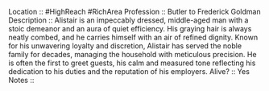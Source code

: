 Location :: #HighReach #RichArea
Profession :: Butler to Frederick Goldman
Description :: Alistair is an impeccably dressed, middle-aged man with a stoic demeanor and an aura of quiet efficiency. His graying hair is always neatly combed, and he carries himself with an air of refined dignity. Known for his unwavering loyalty and discretion, Alistair has served the noble family for decades, managing the household with meticulous precision. He is often the first to greet guests, his calm and measured tone reflecting his dedication to his duties and the reputation of his employers.
Alive? :: Yes
Notes :: 